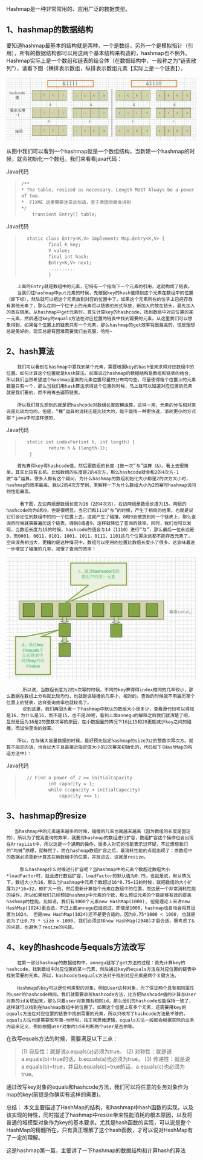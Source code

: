 

Hashmap是一种非常常用的、应用广泛的数据类型。 

**1、hashmap的数据结构**
------------------

要知道hashmap最基本的结构就是两种，一个是数组，另外一个是模拟指针（引用），所有的数据结构都可以用这两个基本结构来构造的，hashmap也不例外。Hashmap实际上是一个数组和链表的结合体（在数据结构中，一般称之为“链表散列“），请看下图（横排表示数组，纵排表示数组元素【实际上是一个链表】）。 

![image](../images/hashmap_01.jpg)



从图中我们可以看到一个hashmap就是一个数组结构，当新建一个hashmap的时候，就会初始化一个数组。我们来看看java代码： 

Java代码  

>     /** 
>     * The table, resized as necessary. Length MUST Always be a power of two. 
>     *  FIXME 这里需要注意这句话，至于原因后面会讲到 
>     */  
>         transient Entry[] table;

Java代码  

>       static class Entry<K,V> implements Map.Entry<K,V> {  
>               final K key;  
>               V value;  
>               final int hash;  
>               Entry<K,V> next;  
>               ..........
>               }


        上面的Entry就是数组中的元素，它持有一个指向下一个元素的引用，这就构成了链表。 
        当我们往hashmap中put元素的时候，先根据key的hash值得到这个元素在数组中的位置（即下标），然后就可以把这个元素放到对应的位置中了。如果这个元素所在的位子上已经存放有其他元素了，那么在同一个位子上的元素将以链表的形式存放，新加入的放在链头，最先加入的放在链尾。从hashmap中get元素时，首先计算key的hashcode，找到数组中对应位置的某一元素，然后通过key的equals方法在对应位置的链表中找到需要的元素。从这里我们可以想象得到，如果每个位置上的链表只有一个元素，那么hashmap的get效率将是最高的，但是理想总是美好的，现实总是有困难需要我们去克服，哈哈~ 

2、hash算法
--------

        我们可以看到在hashmap中要找到某个元素，需要根据key的hash值来求得对应数组中的位置。如何计算这个位置就是hash算法。前面说过hashmap的数据结构是数组和链表的结合，所以我们当然希望这个hashmap里面的元素位置尽量的分布均匀些，尽量使得每个位置上的元素数量只有一个，那么当我们用hash算法求得这个位置的时候，马上就可以知道对应位置的元素就是我们要的，而不用再去遍历链表。 

        所以我们首先想到的就是把hashcode对数组长度取模运算，这样一来，元素的分布相对来说是比较均匀的。但是，“模”运算的消耗还是比较大的，能不能找一种更快速，消耗更小的方式那？java中时这样做的， 

Java代码  

>       static int indexFor(int h, int length) {  
>               return h & (length-1);   
>        }


        首先算得key得hashcode值，然后跟数组的长度-1做一次“与”运算（&）。看上去很简单，其实比较有玄机。比如数组的长度是2的4次方，那么hashcode就会和2的4次方-1做“与”运算。很多人都有这个疑问，为什么hashmap的数组初始化大小都是2的次方大小时，hashmap的效率最高，我以2的4次方举例，来解释一下为什么数组大小为2的幂时hashmap访问的性能最高。 

         看下图，左边两组是数组长度为16（2的4次方），右边两组是数组长度为15。两组的hashcode均为8和9，但是很明显，当它们和1110“与”的时候，产生了相同的结果，也就是说它们会定位到数组中的同一个位置上去，这就产生了碰撞，8和9会被放到同一个链表上，那么查询的时候就需要遍历这个链表，得到8或者9，这样就降低了查询的效率。同时，我们也可以发现，当数组长度为15的时候，hashcode的值会与14（1110）进行“与”，那么最后一位永远是0，而0001，0011，0101，1001，1011，0111，1101这几个位置永远都不能存放元素了，空间浪费相当大，更糟的是这种情况中，数组可以使用的位置比数组长度小了很多，这意味着进一步增加了碰撞的几率，减慢了查询的效率！
          

![image](../images/hashmap_02.jpg)


          所以说，当数组长度为2的n次幂的时候，不同的key算得得index相同的几率较小，那么数据在数组上分布就比较均匀，也就是说碰撞的几率小，相对的，查询的时候就不用遍历某个位置上的链表，这样查询效率也就较高了。 
          说到这里，我们再回头看一下hashmap中默认的数组大小是多少，查看源代码可以得知是16，为什么是16，而不是15，也不是20呢，看到上面annegu的解释之后我们就清楚了吧，显然是因为16是2的整数次幂的原因，在小数据量的情况下16比15和20更能减少key之间的碰撞，而加快查询的效率。 

        所以，在存储大容量数据的时候，最好预先指定hashmap的size为2的整数次幂次方。就算不指定的话，也会以大于且最接近指定值大小的2次幂来初始化的，代码如下(HashMap的构造方法中)： 
Java代码  

>       // Find a power of 2 >= initialCapacity  
>               int capacity = 1;  
>               while (capacity < initialCapacity)   
>                   capacity <<= 1;




3、hashmap的resize
----------------

       当hashmap中的元素越来越多的时候，碰撞的几率也就越来越高（因为数组的长度是固定的），所以为了提高查询的效率，就要对hashmap的数组进行扩容，数组扩容这个操作也会出现在ArrayList中，所以这是一个通用的操作，很多人对它的性能表示过怀疑，不过想想我们的“均摊”原理，就释然了，而在hashmap数组扩容之后，最消耗性能的点就出现了：原数组中的数据必须重新计算其在新数组中的位置，并放进去，这就是resize。 

         那么hashmap什么时候进行扩容呢？当hashmap中的元素个数超过数组大小*loadFactor时，就会进行数组扩容，loadFactor的默认值为0.75，也就是说，默认情况下，数组大小为16，那么当hashmap中元素个数超过16*0.75=12的时候，就把数组的大小扩展为2*16=32，即扩大一倍，然后重新计算每个元素在数组中的位置，而这是一个非常消耗性能的操作，所以如果我们已经预知hashmap中元素的个数，那么预设元素的个数能够有效的提高hashmap的性能。比如说，我们有1000个元素new HashMap(1000), 但是理论上来讲new HashMap(1024)更合适，不过上面annegu已经说过，即使是1000，hashmap也自动会将其设置为1024。 但是new HashMap(1024)还不是更合适的，因为0.75*1000 < 1000, 也就是说为了让0.75 * size > 1000, 我们必须这样new HashMap(2048)才最合适，既考虑了&的问题，也避免了resize的问题。 


4、key的hashcode与equals方法改写
-------------------------

        在第一部分hashmap的数据结构中，annegu就写了get方法的过程：首先计算key的hashcode，找到数组中对应位置的某一元素，然后通过key的equals方法在对应位置的链表中找到需要的元素。所以，hashcode与equals方法对于找到对应元素是两个关键方法。 

        Hashmap的key可以是任何类型的对象，例如User这种对象，为了保证两个具有相同属性的user的hashcode相同，我们就需要改写hashcode方法，比方把hashcode值的计算与User对象的id关联起来，那么只要user对象拥有相同id，那么他们的hashcode也能保持一致了，这样就可以找到在hashmap数组中的位置了。如果这个位置上有多个元素，还需要用key的equals方法在对应位置的链表中找到需要的元素，所以只改写了hashcode方法是不够的，equals方法也是需要改写滴~当然啦，按正常思维逻辑，equals方法一般都会根据实际的业务内容来定义，例如根据user对象的id来判断两个user是否相等。 
在改写equals方法的时候，需要满足以下三点： 

> (1)	自反性：就是说a.equals(a)必须为true。 
> (2)	对称性：就是说a.equals(b)=true的话，b.equals(a)也必须为true。 
> (3)	传递性：就是说a.equals(b)=true，并且b.equals(c)=true的话，a.equals(c)也必须为true。

通过改写key对象的equals和hashcode方法，我们可以将任意的业务对象作为map的key(前提是你确实有这样的需要)。 

总结： 
        本文主要描述了HashMap的结构，和hashmap中hash函数的实现，以及该实现的特性，同时描述了hashmap中resize带来性能消耗的根本原因，以及将普通的域模型对象作为key的基本要求。尤其是hash函数的实现，可以说是整个HashMap的精髓所在，只有真正理解了这个hash函数，才可以说对HashMap有了一定的理解。 


这是hashmap第一篇，主要讲了一下hashmap的数据结构和计算hash的算法


